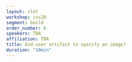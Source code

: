```yaml
---
layout: slot
workshop: isc20
segment: build
order_number: 6
speakers: TBA
affiliation: TBA
title: End-user artifact to specify an image?
duration: "10min"
---
```

